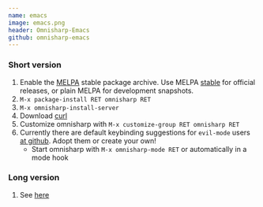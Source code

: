 ```yaml
---
name: emacs
image: emacs.png
header: Omnisharp-Emacs 
github: omnisharp-emacs
---
```


### Short version
1. Enable the [MELPA](http://melpa.org/#/getting-started) stable package archive. Use MELPA [stable](https://github.com/milkypostman/melpa#stable-packages) for official releases, or plain MELPA for development snapshots.
1. `M-x package-install RET omnisharp RET`
1. `M-x omnisharp-install-server`
1. Download [curl](http://curl.haxx.se/download.html)
1. Customize omnisharp with `M-x customize-group RET omnisharp RET`
1. Currently there are default keybinding suggestions for `evil-mode` users [at github](https://github.com/OmniSharp/omnisharp-emacs/blob/master/example-config-for-evil-mode.el). Adopt them or create your own!
    - Start omnisharp with `M-x omnisharp-mode RET` or automatically in a mode hook

### Long version
1. See [here](https://github.com/OmniSharp/omnisharp-emacs)
